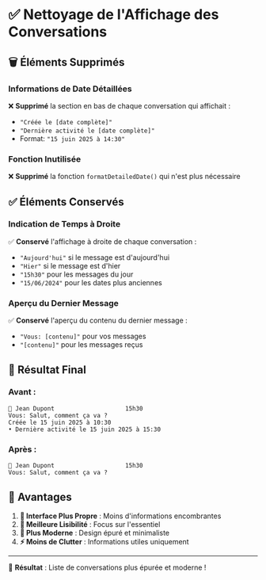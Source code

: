 # ✅ Nettoyage de l'Affichage des Conversations

## 🗑️ Éléments Supprimés

### **Informations de Date Détaillées**

❌ **Supprimé** la section en bas de chaque conversation qui affichait :

- `"Créée le [date complète]"`
- `"Dernière activité le [date complète]"`
- Format: `"15 juin 2025 à 14:30"`

### **Fonction Inutilisée**

❌ **Supprimé** la fonction `formatDetailedDate()` qui n'est plus nécessaire

## ✅ Éléments Conservés

### **Indication de Temps à Droite**

✅ **Conservé** l'affichage à droite de chaque conversation :

- `"Aujourd'hui"` si le message est d'aujourd'hui
- `"Hier"` si le message est d'hier
- `"15h30"` pour les messages du jour
- `"15/06/2024"` pour les dates plus anciennes

### **Aperçu du Dernier Message**

✅ **Conservé** l'aperçu du contenu du dernier message :

- `"Vous: [contenu]"` pour vos messages
- `"[contenu]"` pour les messages reçus

## 📱 Résultat Final

### **Avant :**

```
👤 Jean Dupont                    15h30
Vous: Salut, comment ça va ?
Créée le 15 juin 2025 à 10:30
• Dernière activité le 15 juin 2025 à 15:30
```

### **Après :**

```
👤 Jean Dupont                    15h30
Vous: Salut, comment ça va ?
```

## 🎯 Avantages

1. **📱 Interface Plus Propre** : Moins d'informations encombrantes
2. **👀 Meilleure Lisibilité** : Focus sur l'essentiel
3. **💫 Plus Moderne** : Design épuré et minimaliste
4. **⚡ Moins de Clutter** : Informations utiles uniquement

---

🎉 **Résultat** : Liste de conversations plus épurée et moderne !
